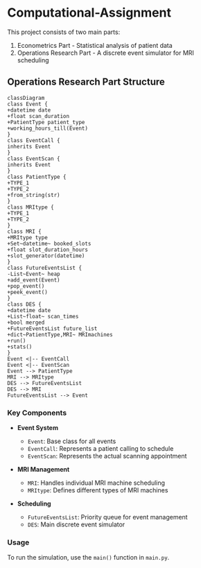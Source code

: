 # Computational-Assignment

This project consists of two main parts:
1. Econometrics Part - Statistical analysis of patient data
2. Operations Research Part - A discrete event simulator for MRI scheduling


## Operations Research Part Structure

```mermaid
classDiagram
class Event {
+datetime date
+float scan_duration
+PatientType patient_type
+working_hours_till(Event)
}
class EventCall {
inherits Event
}
class EventScan {
inherits Event
}
class PatientType {
+TYPE_1
+TYPE_2
+from_string(str)
}
class MRItype {
+TYPE_1
+TYPE_2
}
class MRI {
+MRItype type
+Set~datetime~ booked_slots
+float slot_duration_hours
+slot_generator(datetime)
}
class FutureEventsList {
-List~Event~ heap
+add_event(Event)
+pop_event()
+peek_event()
}
class DES {
+datetime date
+List~float~ scan_times
+bool merged
+FutureEventsList future_list
+dict~PatientType,MRI~ MRImachines
+run()
+stats()
}
Event <|-- EventCall
Event <|-- EventScan
Event --> PatientType
MRI --> MRItype
DES --> FutureEventsList
DES --> MRI
FutureEventsList --> Event
```

### Key Components

- **Event System**
  - `Event`: Base class for all events
  - `EventCall`: Represents a patient calling to schedule
  - `EventScan`: Represents the actual scanning appointment

- **MRI Management**
  - `MRI`: Handles individual MRI machine scheduling
  - `MRItype`: Defines different types of MRI machines

- **Scheduling**
  - `FutureEventsList`: Priority queue for event management
  - `DES`: Main discrete event simulator

### Usage

To run the simulation, use the `main()` function in `main.py`.

